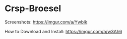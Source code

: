 # Crsp-Broesel
Screenshots: https://imgur.com/a/Ywblk

How to Download and Install: https://imgur.com/a/w3Ah6

